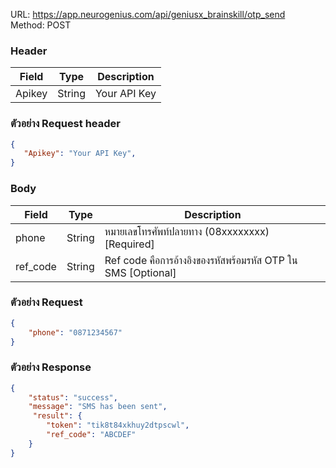 URL: https://app.neurogenius.com/api/geniusx_brainskill/otp_send <br>
Method: POST <br> 

### Header
| Field         | Type          | Description  |
| ------------- |---------------| -------------|
| Apikey        | String        | Your API Key |

### ตัวอย่าง Request header
```json
{
   "Apikey": "Your API Key",
}
```

### Body
| Field             | Type          | Description             |
| -------------     |---------------| ------------------------|
| phone              | String        | หมายเลขโทรศัพท์ปลายทาง (08xxxxxxxx) [Required]                  |
| ref_code  | String        | Ref code คือการอ้างอิงของรหัสพร้อมรหัส OTP ใน SMS [Optional]       |




### ตัวอย่าง Request
```json
{
    "phone": "0871234567"
}
```

### ตัวอย่าง Response
```json
{
    "status": "success",
    "message": "SMS has been sent",
     "result": {
        "token": "tik8t84xkhuy2dtpscwl",
        "ref_code": "ABCDEF"
    }
}
```
